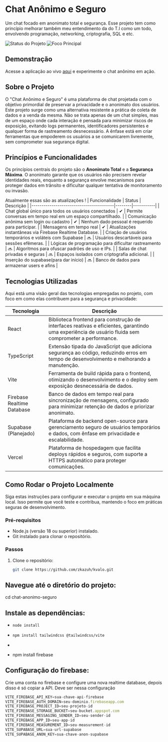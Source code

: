 # Chat Anônimo e Seguro

Um chat focado em anonimato total e segurança.
Esse projeto tem como princípio melhorar também meu entendimento da do T.I como um todo, envolvendo programação, networking, criptografia, SQL e etc.

![Status do Projeto](https://img.shields.io/badge/Status-Em%20Desenvolvimento-yellow?style=flat-square)
![Foco Principal](https://img.shields.io/badge/Foco-Privacidade-blue?style=flat-square)

## Demonstração

Acesse a aplicação ao vivo [aqui](https://bostil.zkazuh.com.br/) e experimente o chat anônimo em ação.

## Sobre o Projeto

O "Chat Anônimo e Seguro" é uma plataforma de chat projetada com o objetivo primordial de preservar a privacidade e o anonimato dos usuários. Este projeto surge como uma alternativa resistente a prática de coleta de dados e a venda da mesma. Não se trata apenas de um chat simples, mas de um espaço onde cada interação é pensada para minimizar riscos de exposição, evitando logs permanentes, identificadores persistentes e qualquer forma de rastreamento desnecessário. A ênfase está em criar ferramentas que empoderem os usuários a se comunicarem livremente, sem comprometer sua segurança digital.

## Princípios e Funcionalidades

Os princípios centrais do projeto são o **Anonimato Total** e a **Segurança Máxima**. O anonimato garante que os usuários não precisem revelar identidades reais, enquanto a segurança envolve mecanismos para proteger dados em trânsito e dificultar qualquer tentativa de monitoramento ou invasão.

Atualmente essas são as atualizações !
| Funcionalidade                          | Status | Descrição |
|-----------------------------------------|--------|-----------|
| Chat global único para todos os usuários conectados | ✔     | Permite conversas em tempo real em um espaço compartilhado. |
| Comunicação anônima sem login ou cadastro | ✔     | Nenhum dado pessoal é requerido para participar. |
| Mensagens em tempo real                 | ✔     | Atualizações instantâneas via Firebase Realtime Database. |
| Criação de usuários temporários e voláteis com Supabase | 🔜    | Usuários descartáveis para sessões efêmeras. |
| Lógicas de programação para dificultar rastreamento | 🔜    | Algoritmos para ofuscar padrões de uso e IPs. |
| Salas de chat privadas e seguras        | 🔜    | Espaços isolados com criptografia adicional. |
| Inserção do supabase(para dar início)        | 🔜    | Banco de dados para armazenar users e afins |

## Tecnologias Utilizadas

Aqui está uma visão geral das tecnologias empregadas no projeto, com foco em como elas contribuem para a segurança e privacidade:

| Tecnologia       | Descrição |
|------------------|-----------|
| React           | Biblioteca frontend para construção de interfaces reativas e eficientes, garantindo uma experiência de usuário fluida sem comprometer a performance. |
| TypeScript      | Extensão tipada do JavaScript que adiciona segurança ao código, reduzindo erros em tempo de desenvolvimento e melhorando a manutenção. |
| Vite            | Ferramenta de build rápida para o frontend, otimizando o desenvolvimento e o deploy sem exposição desnecessária de dados. |
| Firebase Realtime Database | Banco de dados em tempo real para sincronização de mensagens, configurado para minimizar retenção de dados e priorizar anonimato. |
| Supabase (Planejado) | Plataforma de backend open-source para gerenciamento seguro de usuários temporários e dados, com ênfase em privacidade e escalabilidade. |
| Vercel          | Plataforma de hospedagem que facilita deploys rápidos e seguros, com suporte a HTTPS automático para proteger comunicações. |

## Como Rodar o Projeto Localmente

Siga estas instruções para configurar e executar o projeto em sua máquina local. Isso permite que você teste e contribua, mantendo o foco em práticas seguras de desenvolvimento.

### Pré-requisitos
- Node.js (versão 18 ou superior) instalado.
- Git instalado para clonar o repositório.

### Passos
1. Clone o repositório:
   ```bash
   git clone https://github.com/zkazuh/kvalo.git

## Navegue até o diretório do projeto:
cd chat-anonimo-seguro

## Instale as dependências:
- ```bash
  node install
- ```bash
  npm install tailwindcss @tailwindcss/vite
- ```bash
- npm install firebase

## Configuração do firebase:
Crie uma conta no firebase e configure uma nova realtime database, depois disso é só copiar a API.
Deve ser nessa configuração

```js
VITE_FIREBASE_API_KEY=sua-chave-api-firebase
VITE_FIREBASE_AUTH_DOMAIN=seu-dominio.firebaseapp.com
VITE_FIREBASE_PROJECT_ID=seu-projeto-id
VITE_FIREBASE_STORAGE_BUCKET=seu-bucket.appspot.com
VITE_FIREBASE_MESSAGING_SENDER_ID=seu-sender-id
VITE_FIREBASE_APP_ID=seu-app-id
VITE_FIREBASE_MEASUREMENT_ID=seu-measurement-id
VITE_SUPABASE_URL=sua-url-supabase
VITE_SUPABASE_ANON_KEY=sua-chave-anon-supabase
```
